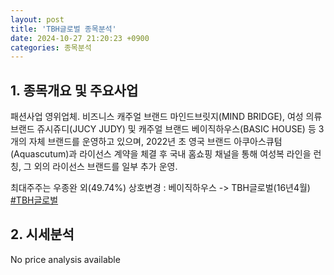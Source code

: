 ```yaml
---
layout: post
title: 'TBH글로벌 종목분석'
date: 2024-10-27 21:20:23 +0900
categories: 종목분석
---
```


## 1. 종목개요 및 주요사업

패션사업 영위업체. 비즈니스 캐주얼 브랜드 마인드브릿지(MIND BRIDGE), 여성 의류 브랜드 쥬시쥬디(JUCY JUDY) 및 캐주얼 브랜드 베이직하우스(BASIC HOUSE) 등 3개의 자체 브랜드를 운영하고 있으며, 2022년 초 영국 브랜드 아쿠아스큐텀(Aquascutum)과 라이선스 계약을 체결 후 국내 홈쇼핑 채널을 통해 여성복 라인을 런칭, 그 외의 라이선스 브랜드를 일부 추가 운영.

최대주주는 우종완 외(49.74%) 상호변경 : 베이직하우스 -> TBH글로벌(16년4월)
[#TBH글로벌](#)

## 2. 시세분석

No price analysis available
